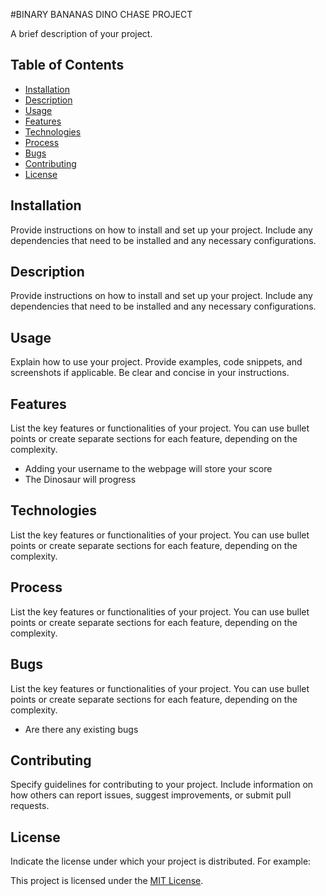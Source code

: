 #BINARY BANANAS DINO CHASE PROJECT

A brief description of your project.

## Table of Contents

- [Installation](#installation)
- [Description](#description)
- [Usage](#usage)
- [Features](#features)
- [Technologies](#technologies)
- [Process](#process)
- [Bugs](#bugs)
- [Contributing](#contributing)
- [License](#license)

## Installation

Provide instructions on how to install and set up your project. Include any dependencies that need to be installed and any necessary configurations.

## Description

Provide instructions on how to install and set up your project. Include any dependencies that need to be installed and any necessary configurations.

## Usage

Explain how to use your project. Provide examples, code snippets, and screenshots if applicable. Be clear and concise in your instructions.

## Features

List the key features or functionalities of your project. You can use bullet points or create separate sections for each feature, depending on the complexity.

- Adding your username to the webpage will store your score
- The Dinosaur will progress 

## Technologies

List the key features or functionalities of your project. You can use bullet points or create separate sections for each feature, depending on the complexity.

## Process

List the key features or functionalities of your project. You can use bullet points or create separate sections for each feature, depending on the complexity.

## Bugs

List the key features or functionalities of your project. You can use bullet points or create separate sections for each feature, depending on the complexity.
- Are there any existing bugs

## Contributing

Specify guidelines for contributing to your project. Include information on how others can report issues, suggest improvements, or submit pull requests.

## License

Indicate the license under which your project is distributed. For example:

This project is licensed under the [MIT License](https://opensource.org/licenses/MIT).
